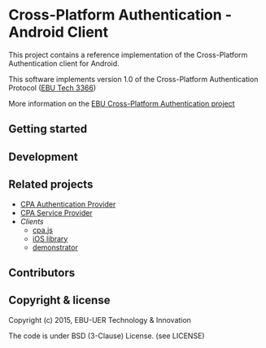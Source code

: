 # Cross-Platform Authentication - Android Client

This project contains a reference implementation of the Cross-Platform
Authentication client for Android.

This software implements version 1.0 of the Cross-Platform Authentication Protocol ([EBU Tech 3366](https://tech.ebu.ch/docs/tech/tech3366.pdf))

More information on the [EBU Cross-Platform Authentication project](http://tech.ebu.ch/cpa)


## Getting started


## Development


## Related projects

* [CPA Authentication Provider](https://github.com/ebu/cpa-auth-provider)
* [CPA Service Provider](https://github.com/ebu/cpa-service-provider)
* *Clients*
  * [cpa.js](https://github.com/ebu/cpa.js)
  * [iOS library](https://github.com/ebu/cpa-ios)
  * [demonstrator](https://github.com/ebu/cpa-client)


## Contributors


## Copyright & license

Copyright (c) 2015, EBU-UER Technology & Innovation

The code is under BSD (3-Clause) License. (see LICENSE)
